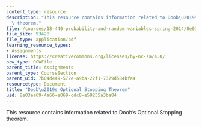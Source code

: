 ```yaml
---
content_type: resource
description: "This resource contains information related to Doob\u2019s Optional Stopping\
  \ theorem."
file: /courses/18-440-probability-and-random-variables-spring-2014/8e03ea694a66e069cdc8e59255a3ba84_MIT18_440S14_mrtingalenote.pdf
file_size: 93428
file_type: application/pdf
learning_resource_types:
- Assignments
license: https://creativecommons.org/licenses/by-nc-sa/4.0/
ocw_type: OCWFile
parent_title: Assignments
parent_type: CourseSection
parent_uid: 7b04d449-572e-a9ba-22f1-7379d584bfa4
resourcetype: Document
title: "Doob\u2019s Optional Stopping Theorem"
uid: 8e03ea69-4a66-e069-cdc8-e59255a3ba84
---
```

This resource contains information related to Doob’s Optional Stopping theorem.
